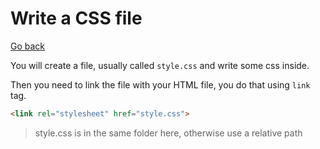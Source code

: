 # Write a CSS file

[Go back](..)

You will create a file, usually called ``style.css``
and write some css inside.

Then you need to link the file with your HTML file, 
you do that using ``link`` tag.

```html
<link rel="stylesheet" href="style.css">
```

> style.css is in the same folder here, otherwise
> use a relative path